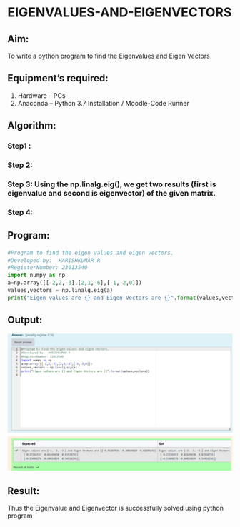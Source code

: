 # EIGENVALUES-AND-EIGENVECTORS
## Aim:
To write a python program to find the Eigenvalues and Eigen Vectors
## Equipment’s required:
1. 	Hardware – PCs
2. 	Anaconda – Python 3.7 Installation / Moodle-Code Runner
## Algorithm:
### Step1 : 
### Step 2: 
### Step 3: Using the np.linalg.eig(),  we get two results (first is eigenvalue and second is eigenvector) of the given matrix.
### Step 4: 

## Program:
```py
#Program to find the eigen values and eigen vectors.
#Developed by:  HARISHKUMAR R
#RegisterNumber: 23013540
import numpy as np
a=np.array([[-2,2,-3],[2,1,-6],[-1,-2,0]])
values,vectors = np.linalg.eig(a)
print("Eigen values are {} and Eigen Vectors are {}".format(values,vectors))

```
## Output:
![](./answer.png)
## Result:
Thus the Eigenvalue and Eigenvector is successfully solved using python program
